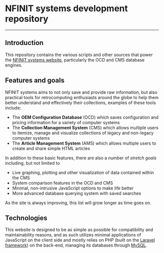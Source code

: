 # NFINIT systems development repository
--------------------
## Introduction
This repository contains the various scripts and other sources that power the [NFINIT systems website](http://nfinit.systems), particularly the OCD and CMS database engines.
## Features and goals
NFINIT systems aims to not only save and provide raw information, but also practical tools for retrocomputing enthusiasts around the globe to help them better understand and effectively their collections, examples of these tools include:
* The **OEM Configuration Database** (OCD) which saves configuration and pricing information for a variety of computer systems
* The **Collection Management System** (CMS) which allows multiple users to itemize, manage and visualize collections of legacy and non-legacy computer systems
* The **Article Management System** (AMS) which allows multiple users to create and share simple HTML articles

In addition to these basic features, there are also a number of *stretch goals* including, but not limited to
* Live graphing, plotting and other visualization of data contained within the CMS 
* System comparison features in the OCD and CMS
* Minimal, non-intrusive JavaScript options to make life better
* More advanced database querying system with saved searches

As the site is always improving, this list will grow longer as time goes on.
## Technologies
This website is designed to be as simple as possible for compatibility and maintainability reasons, and as such utilizes minimal applications of JavaScript on the client side and mostly relies on PHP (built on the [Laravel framework](https://laravel.com/)) on the back-end, managing its databases through [MySQL](https://www.mysql.com/).
